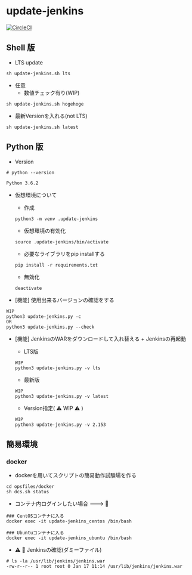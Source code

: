 # update-jenkins

[![CircleCI](https://circleci.com/gh/iganari/update-jenkins/tree/master.svg?style=svg)](https://circleci.com/gh/iganari/update-jenkins/tree/master)

## Shell 版

+ LTS update

```
sh update-jenkins.sh lts
```

+ 任意
    + 数値チェック有り(WIP)

```
sh update-jenkins.sh hogehoge
```

+ 最新Versionを入れる(not LTS)

```
sh update-jenkins.sh latest
```

## Python 版

+ Version

```
# python --version

Python 3.6.2
```

+ 仮想環境について
    + 作成

    ```
    python3 -m venv .update-jenkins
    ```

    + 仮想環境の有効化

    ```
    source .update-jenkins/bin/activate
    ```

    + 必要なライブラリをpip installする

    ```
    pip install -r requirements.txt
    ```

    + 無効化

    ```
    deactivate
    ```

+ [機能] 使用出来るバージョンの確認をする

```
WIP
python3 update-jenkins.py -c
OR
python3 update-jenkins.py --check
```

+ [機能] JenkinsのWARをダウンロードして入れ替える + Jenkinsの再起動
    + LTS版

    ```
    WIP
    python3 update-jenkins.py -v lts
    ```
    
    + 最新版

    ```
    WIP
    python3 update-jenkins.py -v latest
    ```

    + Version指定( :warning: WIP :warning: )

    ```
    WIP
    python3 update-jenkins.py -v 2.153
    ```



## 簡易環境

### docker

+ dockerを用いてスクリプトの簡易動作試験場を作る

```
cd opsfiles/docker
sh dcs.sh status
```

+ コンテナ内ログインしたい場合 ---> :whale:

```
### CentOSコンテナに入る
docker exec -it update-jenkins_centos /bin/bash

### Ubuntuコンテナに入る
docker exec -it update-jenkins_ubuntu /bin/bash
```




+ :warning: :whale: Jenkinsの確認(ダミーファイル)

```
# ls -la /usr/lib/jenkins/jenkins.war 
-rw-r--r-- 1 root root 0 Jan 17 11:14 /usr/lib/jenkins/jenkins.war
```
